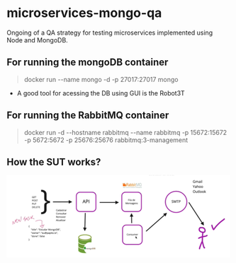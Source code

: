 # microservices-mongo-qa
Ongoing of a QA strategy for testing microservices implemented using Node and MongoDB.


## For running the mongoDB container
> docker run --name mongo -d -p 27017:27017 mongo

* A good tool for acessing the DB using GUI is the Robot3T

## For running the RabbitMQ container
> docker run -d --hostname rabbitmq --name rabbitmq -p 15672:15672 -p 5672:5672 -p 25676:25676 rabbitmq:3-management

## How the SUT works?

![Alt text](docs/about_application.png?raw=true "SUT_flow")